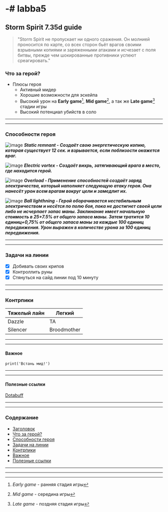 # -# labba5

## Storm Spirit 7.35d guide
> "Storm Spirit не пропускает ни одного сражения. Он молнией проносится по карте, со всех сторон бьёт врагов своими взрывными копиями и заряженными атаками и исчезает с поля битвы, прежде чем шокированные противники успеют среагировать."

### Что за герой?
- Плюсы героя
  - Активный мидер
  - Хорошие возможности для эскейпа
  - Высокий урон на **Early game**[^1], **Mid game**[^2], а так же **Late game**[^3] стадии игры
  - Высокий потенциал убийств в соло
---
***
[^1]: *Early game* - ранняя стадия игры
[^2]: *Mid game* - середина игры
[^3]: *Late game* - поздняя стадия игры

### Способности героя
![image](https://ru.dotabuff.com/assets/skills/storm-spirit-static-remnant-5098-d5fcbb42e029f2d82175550b66ef2e9371c6d4b518f528340d9498633a9b3796.jpg) 
***Static remnant - Создаёт свою энергетическую копию, которая существует 12 сек. и взрывается, если поблизости окажется враг.***

![image](https://ru.dotabuff.com/assets/skills/storm-spirit-electric-vortex-5099-2d95d1a1952945c613cdf8b60d509ab56cc6d0fcef50487436204a540ad9d023.jpg)
***Electric vortex - Создаёт вихрь, затягивающий врага в место, где находится герой.***

![image](https://ru.dotabuff.com/assets/skills/storm-spirit-overload-5100-5221f85ac0dd3b774f2b2ff14a9be6394b8b69142a12faf8a365dc5e97fc68ef.jpg)
***Overload - Применение способностей создаёт заряд электричества, который наполняет следующую атаку героя. Она нанесёт урон всем врагам вокруг цели и замедлит их.***

![image](https://ru.dotabuff.com/assets/skills/storm-spirit-ball-lightning-5101-1ea88d490907132e84d71962d7322cbdf62baed64a76bb4debe87242917086ef.jpg)
***Ball lighthning - Герой оборачивается нестабильным электричеством и несётся по полю боя, пока не достигнет своей цели либо не исчерпает запас маны. Заклинание имеет начальную стоимость в 25+7.5% от общего запаса маны. Затем тратится 10 единиц+0,75% от общего запаса маны за каждые 100 единиц передвижения. Урон выражен в количестве урона за 100 единиц передвижения.***

---
***

### Задачи на линии
- [x] Добивать своих крипов
- [x] Контроллить руны
- [x] Стянуться на сайд линии под 10 минуту

---
***
### Контрпики
| Тяжелый лайн | Легкий |
| ------  | ------- |
| Dazzle  | TA  |
| Silencer  | Broodmother  |

---
***
#### Важное 
```
print('Встань мид!')
```

---
***

#### Полезные ссылки
[Dotabuff](https://ru.dotabuff.com/heroes/storm-spirit)

---
***
### Содержание
- [Заголовок](#Storm-Spirit-7.35d-guide)
- [Что за герой?](#Что-за-герой?)
- [Способности героя](#Способности-героя)
- [Задачи на линии](#Задачи-на-линии)
- [Контрпики](#Контрпики)
- [Важное](#Важное)
- [Полезные ссылки](#Полезные-ссылки)

---
***
